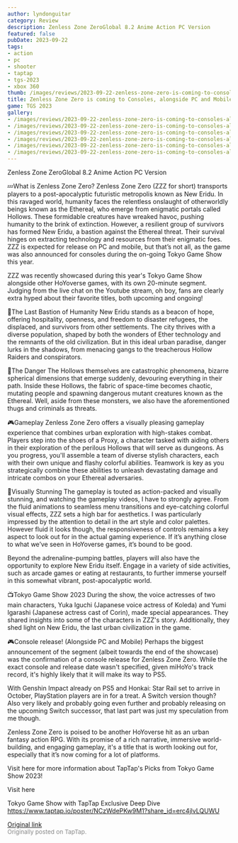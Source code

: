 ```yaml
---
author: lyndonguitar
category: Review
description: Zenless Zone ZeroGlobal 8.2 Anime Action PC Version
featured: false
pubDate: 2023-09-22
tags:
- action
- pc
- shooter
- taptap
- tgs-2023
- xbox 360
thumb: /images/reviews/2023-09-22-zenless-zone-zero-is-coming-to-consoles-alongside-pc-and-mobile--tgs-2023-0.avif
title: Zenless Zone Zero is coming to Consoles, alongside PC and Mobile! | TGS 2023
game: TGS 2023
gallery:
- /images/reviews/2023-09-22-zenless-zone-zero-is-coming-to-consoles-alongside-pc-and-mobile--tgs-2023-0.avif
- /images/reviews/2023-09-22-zenless-zone-zero-is-coming-to-consoles-alongside-pc-and-mobile--tgs-2023-1.avif
- /images/reviews/2023-09-22-zenless-zone-zero-is-coming-to-consoles-alongside-pc-and-mobile--tgs-2023-2.avif
- /images/reviews/2023-09-22-zenless-zone-zero-is-coming-to-consoles-alongside-pc-and-mobile--tgs-2023-3.avif
- /images/reviews/2023-09-22-zenless-zone-zero-is-coming-to-consoles-alongside-pc-and-mobile--tgs-2023-4.avif
- /images/reviews/2023-09-22-zenless-zone-zero-is-coming-to-consoles-alongside-pc-and-mobile--tgs-2023-5.avif
---
```

Zenless Zone ZeroGlobal
8.2
Anime
Action
PC Version

💤What is Zenless Zone Zero?
Zenless Zone Zero (ZZZ for short) transports players to a post-apocalyptic futuristic metropolis known as New Eridu. In this ravaged world, humanity faces the relentless onslaught of otherworldly beings known as the Ethereal, who emerge from enigmatic portals called Hollows. These formidable creatures have wreaked havoc, pushing humanity to the brink of extinction. However, a resilient group of survivors has formed New Eridu, a bastion against the Ethereal threat. Their survival hinges on extracting technology and resources from their enigmatic foes. ZZZ is expected for release on PC and mobile, but that’s not all, as the game was also announced for consoles during the on-going Tokyo Game Show this year.

ZZZ was recently showcased during this year's Tokyo Game Show alongside other HoYoverse games, with its own 20-minute segment. Judging from the live chat on the Youtube stream, oh boy, fans are clearly extra hyped about their favorite titles, both upcoming and ongoing!

🏬The Last Bastion of Humanity
New Eridu stands as a beacon of hope, offering hospitality, openness, and freedom to disaster refugees, the displaced, and survivors from other settlements. The city thrives with a diverse population, shaped by both the wonders of Ether technology and the remnants of the old civilization. But in this ideal urban paradise, danger lurks in the shadows, from menacing gangs to the treacherous Hollow Raiders and conspirators.

🧟The Danger
The Hollows themselves are catastrophic phenomena, bizarre spherical dimensions that emerge suddenly, devouring everything in their path. Inside these Hollows, the fabric of space-time becomes chaotic, mutating people and spawning dangerous mutant creatures known as the Ethereal. Well, aside from these monsters, we also have the aforementioned thugs and criminals as threats.

🎮Gameplay
Zenless Zone Zero offers a visually pleasing gameplay experience that combines urban exploration with high-stakes combat. Players step into the shoes of a Proxy, a character tasked with aiding others in their exploration of the perilous Hollows that will serve as dungeons. As you progress, you'll assemble a team of diverse stylish characters, each with their own unique and flashy colorful abilities. Teamwork is key as you strategically combine these abilities to unleash devastating damage and intricate combos on your Ethereal adversaries.

🎨Visually Stunning
The gameplay is touted as action-packed and visually stunning, and watching the gameplay videos, I have to strongly agree. From the fluid animations to seamless menu transitions and eye-catching colorful visual effects, ZZZ sets a high bar for aesthetics. I was particularly impressed by the attention to detail in the art style and color palettes. However fluid it looks though, the responsiveness of controls remains a key aspect to look out for in the actual gaming experience. If it’s anything close to what we’ve seen in HoYoverse games, it’s bound to be good.

Beyond the adrenaline-pumping battles, players will also have the opportunity to explore New Eridu itself. Engage in a variety of side activities, such as arcade games or eating at restaurants, to further immerse yourself in this somewhat vibrant, post-apocalyptic world.

📺Tokyo Game Show 2023
During the show, the voice actresses of two main characters, Yuka Iguchi (Japanese voice actress of Koleda) and Yumi Igarashi (Japanese actress cast of Corin), made special appearances. They shared insights into some of the characters in ZZZ's story. Additionally, they shed light on New Eridu, the last urban civilization in the game.

🎮Console release! (Alongside PC and Mobile)
Perhaps the biggest announcement of the segment (albeit towards the end of the showcase) was the confirmation of a console release for Zenless Zone Zero. While the exact console and release date wasn't specified, given miHoYo's track record, it's highly likely that it will make its way to PS5.

With Genshin Impact already on PS5 and Honkai: Star Rail set to arrive in October, PlayStation players are in for a treat. A Switch version though? Also very likely and probably going even further and probably releasing on the upcoming Switch successor, that last part was just my speculation from me though.

Zenless Zone Zero is poised to be another HoYoverse hit as an urban fantasy action RPG. With its promise of a rich narrative, immersive world-building, and engaging gameplay, it's a title that is worth looking out for, especially that it’s now coming for a lot of platforms.

Visit here for more information about TapTap's Picks from Tokyo Game Show 2023!

Visit here

Tokyo Game Show with TapTap Exclusive Deep Dive
https://www.taptap.io/poster/NCzWdePKw9M1?share_id=erc4jlvLQUWU

[Original link](https://www.taptap.io/post/6334021)<br><span style="font-size: 0.95em; color: #888;">Originally posted on TapTap.</span>